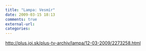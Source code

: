 ```yaml
---
title: "Lampa: Vesmír"
date: 2009-03-15 18:13
comments: true
external-url:
categories:
---
```

<http://plus.joj.sk/plus-tv-archiv/lampa/12-03-2009/2273258.html>
